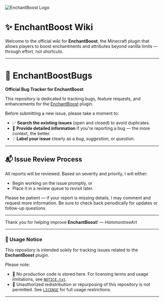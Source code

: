![EnchantBoost Logo](https://www.maricopacraft.com/images/EB_Icon_64x64.png) 

# ✨ EnchantBoost Wiki

Welcome to the official wiki for **EnchantBoost**, the Minecraft plugin that allows players to boost enchantments and attributes beyond vanilla limits — through effort, not shortcuts.

---

# 🐛 EnchantBoostBugs

**Official Bug Tracker for EnchantBoost**

This repository is dedicated to tracking bugs, feature requests, and enhancements for the [EnchantBoost](https://github.com/HammontreeArt/EnchantBoost) plugin.

Before submitting a new issue, please take a moment to:

* ✅ **Search the existing issues** (open and closed) to avoid duplicates.
* 📝 **Provide detailed information** if you're reporting a bug — the more context, the better.
* 💡 **Label your issue** clearly as a *bug*, *suggestion*, or *question*.

---

## 📬 Issue Review Process

All reports will be reviewed. Based on severity and priority, I will either:

* Begin working on the issue promptly, or
* Place it in a review queue to revisit later.

Please be patient — if your report is missing details, I may comment and request more information. Be sure to check back periodically for updates or follow-up questions.

---

Thank you for helping improve **EnchantBoost**!
— *HammontreeArt*


---

### 📄 Usage Notice

This repository is intended solely for tracking issues related to the **EnchantBoost** plugin.

Please note:
- 📄 No production code is stored here. For licensing terms and usage limitations, see [`NOTICE.txt`](./NOTICE.txt).
- 📜 Unauthorized redistribution or repurposing of this repository is not permitted. See [`LICENSE`](./LICENSE) for full usage restrictions.

---

